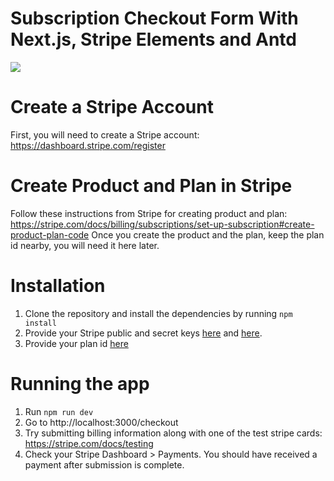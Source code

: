 
# Subscription Checkout Form With Next.js, Stripe Elements and Antd

![](https://miro.medium.com/max/2000/1*_CS4R2kMh4JvIUsAXkExeA.png)


# Create a Stripe Account
First, you will need to create a Stripe account: https://dashboard.stripe.com/register

# Create Product and Plan in Stripe
Follow these instructions from Stripe for creating product and plan:
https://stripe.com/docs/billing/subscriptions/set-up-subscription#create-product-plan-code
Once you create the product and the plan, keep the plan id nearby, you will need it here later.

# Installation
1. Clone the repository and install the dependencies by running `npm install`
2. Provide your Stripe public and secret keys [here](https://github.com/aushakov95/nextjs-stripe-antd/blob/master/pages/api/create-customer.js#L2) and [here](https://github.com/aushakov95/nextjs-stripe-antd/blob/master/pages/checkout.js#L9).
3. Provide your plan id [here ](https://github.com/aushakov95/nextjs-stripe-antd/blob/master/pages/api/create-customer.js#L23)

# Running the app
1. Run `npm run dev`
2. Go to http://localhost:3000/checkout
3. Try submitting billing information along with one of the test stripe cards: https://stripe.com/docs/testing
4. Check your Stripe Dashboard > Payments. You should have received a payment after submission is complete.
